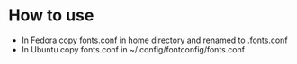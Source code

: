 # How to use 

* In Fedora 
	copy fonts.conf in home directory and renamed to .fonts.conf
* In Ubuntu
	copy fonts.conf in  ~/.config/fontconfig/fonts.conf
